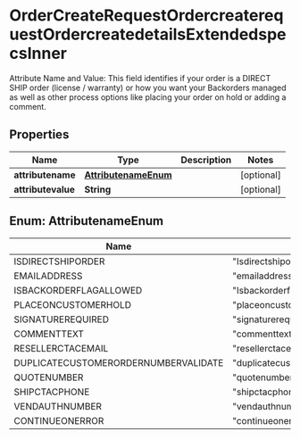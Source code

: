 

# OrderCreateRequestOrdercreaterequestOrdercreatedetailsExtendedspecsInner

Attribute Name and Value: This field identifies if your order is a DIRECT SHIP order (license / warranty) or how you want your Backorders managed as well as other process options like placing your order on hold or adding a comment. 

## Properties

| Name | Type | Description | Notes |
|------------ | ------------- | ------------- | -------------|
|**attributename** | [**AttributenameEnum**](#AttributenameEnum) |  |  [optional] |
|**attributevalue** | **String** |  |  [optional] |



## Enum: AttributenameEnum

| Name | Value |
|---- | -----|
| ISDIRECTSHIPORDER | &quot;Isdirectshiporder&quot; |
| EMAILADDRESS | &quot;emailaddress&quot; |
| ISBACKORDERFLAGALLOWED | &quot;Isbackorderflagallowed&quot; |
| PLACEONCUSTOMERHOLD | &quot;placeoncustomerhold&quot; |
| SIGNATUREREQUIRED | &quot;signaturerequired&quot; |
| COMMENTTEXT | &quot;commenttext&quot; |
| RESELLERCTACEMAIL | &quot;resellerctacemail&quot; |
| DUPLICATECUSTOMERORDERNUMBERVALIDATE | &quot;duplicatecustomerordernumbervalidate&quot; |
| QUOTENUMBER | &quot;quotenumber&quot; |
| SHIPCTACPHONE | &quot;shipctacphone&quot; |
| VENDAUTHNUMBER | &quot;vendauthnumber&quot; |
| CONTINUEONERROR | &quot;continueonerror&quot; |



